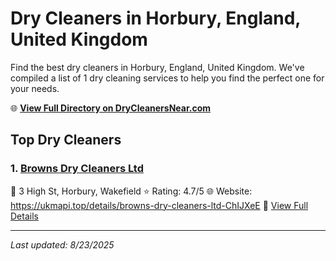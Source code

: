 # Dry Cleaners in Horbury, England, United Kingdom

Find the best dry cleaners in Horbury, England, United Kingdom. We've compiled a list of 1 dry cleaning services to help you find the perfect one for your needs.

🌐 **[View Full Directory on DryCleanersNear.com](https://drycleanersnear.com/city/United%20Kingdom/England/Horbury)**

## Top Dry Cleaners

### 1. [Browns Dry Cleaners Ltd](https://drycleanersnear.com/dryCleaner/68a137bd12336c891145fa80/browns-dry-cleaners-ltd)
📍 3 High St, Horbury, Wakefield
⭐ Rating: 4.7/5
🌐 Website: https://ukmapi.top/details/browns-dry-cleaners-ltd-ChIJXeE
🔗 [View Full Details](https://drycleanersnear.com/dryCleaner/68a137bd12336c891145fa80/browns-dry-cleaners-ltd)


---

*Last updated: 8/23/2025*
